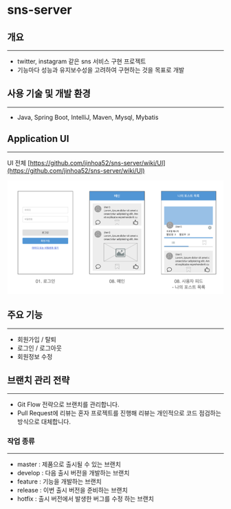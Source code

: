 # sns-server

## 개요

---

* twitter, instagram 같은 sns 서비스 구현 프로젝트
* 기능마다 성능과 유지보수성을 고려하여 구현하는 것을 목표로 개발

## 사용 기술 및 개발 환경

---

* Java, Spring Boot, IntelliJ, Maven, Mysql, Mybatis

## Application UI

---

UI 전체 [https://github.com/jinhoa52/sns-server/wiki/UI](https://github.com/jinhoa52/sns-server/wiki/UI)  

![Part of Application UI](https://raw.githubusercontent.com/9bini/repository/master/img/ui.png "UI 일부분")

## 주요 기능

---

* 회원가입 / 탈퇴  
* 로그인 / 로그아웃  
* 회원정보 수정



## 브랜치 관리 전략

---

* Git Flow 전략으로 브랜치를 관리합니다.
* Pull Request에 리뷰는 혼자 프로젝트를 진행해 리뷰는 개인적으로 코드 점검하는 방식으로 대체합니다.

### 작업 종류

***

* master : 제품으로 출시될 수 있는 브랜치
* develop : 다음 출시 버전을 개발하는 브랜치
* feature : 기능을 개발하는 브랜치
* release : 이번 출시 버전을 준비하는 브랜치
* hotfix : 출시 버전에서 발생한 버그를 수정 하는 브랜치
